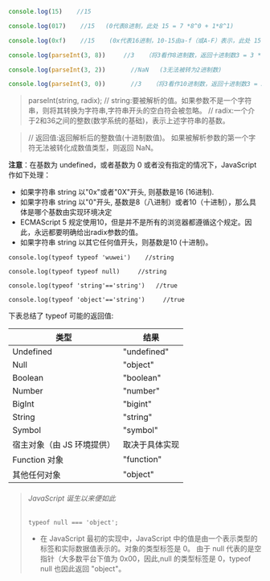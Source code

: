 ```js
console.log(15)    //15

console.log(017)    //15   (0代表8进制，此处 15 = 7 *8^0 + 1*8^1)

console.log(0xf)    //15    (0x代表16进制，10-15由a-f（或A-F）表示，此处 15 = f)

console.log(parseInt(3, 8))     //3   （将3看作8进制数，返回十进制数3 = 3 * 8^0）

console.log(parseInt(3, 2))       //NaN   (3无法被转为2进制数)

console.log(parseInt(3, 0))       //3   （将3看作10进制数，返回十进制数3 = 3 * 10^0）
```

>   parseInt(string, radix);
> //  string:要被解析的值。如果参数不是一个字符串，则将其转换为字符串,字符串开头的空白符会被忽略。
> //  radix:一个介于2和36之间的整数(数学系统的基础)，表示上述字符串的基数。

> //  返回值:返回解析后的整数值(十进制数值)。 如果被解析参数的第一个字符无法被转化成数值类型，则返回 NaN。
>


**注意**：在基数为 undefined，或者基数为 0 或者没有指定的情况下，JavaScript 作如下处理：

- 如果字符串 string 以"0x"或者"0X"开头, 则基数是16 (16进制).
- 如果字符串 string 以"0"开头, 基数是8（八进制）或者10（十进制），那么具体是哪个基数由实现环境决定
- ECMAScript 5 规定使用10，但是并不是所有的浏览器都遵循这个规定。因此，永远都要明确给出radix参数的值。
- 如果字符串 string 以其它任何值开头，则基数是10 (十进制)。



```
console.log(typeof typeof 'wuwei')    //string

console.log(typeof typeof null)     //string

console.log(typeof 'string'=='string')   //true

console.log(typeof 'object'=='string')     //true
```

下表总结了 typeof 可能的返回值:



| 类型                       | 结果           |
| -------------------------- | -------------- |
| Undefined                  | "undefined"    |
| Null                       | "object"       |
| Boolean                    | "boolean"      |
| Number                     | "number"       |
| BigInt                     | "bigint"       |
| String                     | "string"       |
| Symbol                     | "symbol"       |
| 宿主对象（由 JS 环境提供） | 取决于具体实现 |
| Function 对象              | "function"     |
| 其他任何对象               | "object"       |

> ###### JavaScript 诞生以来便如此
>
> `typeof null === 'object';`
>
> - 在 JavaScript 最初的实现中，JavaScript 中的值是由一个表示类型的标签和实际数据值表示的。对象的类型标签是 0。
>   由于 null 代表的是空指针（大多数平台下值为 0x00，因此,null 的类型标签是 0，typeof null 也因此返回 "object"。



